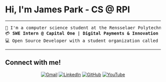 # Hi, I'm James Park - CS @ RPI

<hr>
<pre>
&#128214; I'm a computer science student at the Rensselaer Polytechnic Institute  
&#128179; <b>SWE Intern @ Capital One | Digital Payments & Innovation team</b>  
&#128187; <b></b>Open Source Developer</b> with a student organization called <b>RCOS (Rensselaer Center for Open Source)</b>
</pre>
<hr>

## Connect with me!
<p align="center">
	<a href="mailto:jamesdpark1@gmail.com"><img img src="https://img.shields.io/badge/Gmail-D14836?style=for-the-badge&logo=gmail&logoColor=white" alt="Gmail"/></a>
	<a href="https://www.linkedin.com/in/jvmespark/"><img src="https://img.shields.io/badge/linkedin-%230077B5.svg?style=for-the-badge&logo=linkedin&logoColor=white" alt="LinkedIn"/></a>
	<a href="https://github.com/jvmespark"><img src="https://img.shields.io/badge/github-%23121011.svg?style=for-the-badge&logo=github&logoColor=white" alt="GitHub"/></a>
      <a href="https://www.youtube.com/@elixirdevlogs"><img src="https://img.shields.io/badge/YouTube-%23FF0000.svg?style=for-the-badge&logo=YouTube&logoColor=white" alt="YouTube"/></a>
